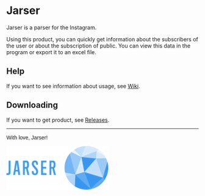 # Jarser

Jarser is a parser for the Instagram. 

Using this product, you can quickly get information about the subscribers of the user or about the subscription of public. You can view this data in the program or export it to an excel file.

## Help
If you want to see information about usage, see [Wiki](https://github.com/Larkailya/jarser-parser/wiki).

## Downloading

If you want to get product, see [Releases](https://github.com/Larkailya/jarser-parser/releases).

<hr />


<p class=MsoNormal><span style='font-family:"Calibri",sans-serif'>With love,
Jarser!</span></p>


<p class=MsoNormal><span style='font-family:"Calibri",sans-serif'><img
width=267 height=115 src="https://github.com/Larkailya/jarser-parser/blob/master/Jarser.Wpf/documentation/documentation_files/image010.png"></span></p>
